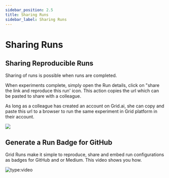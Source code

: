 ```yaml
---
sidebar_position: 2.5
title: Sharing Runs
sidebar_label: Sharing Runs
---
```


# Sharing Runs

## Sharing Reproducible Runs

Sharing of runs is possible when runs are completed.

When experiments complete, simply open the Run details, click on "share the link and reproduce this run' icon. This action copies the url which can be pasted to share with a colleague.

As long as a colleague has created an account on Grid.ai, she can copy and paste this url to a browser to run the same experiment in Grid platform in their account.

![](/images/runs/sharing-runs.png)

## Generate a Run Badge for GitHub

Grid Runs make it simple to reproduce, share and embed run configurations as badges for GitHub and or Medium. This video shows you how.

![type:video](https://www.loom.com/share/032030f2e7fb465e8be47f7101d3391e)
